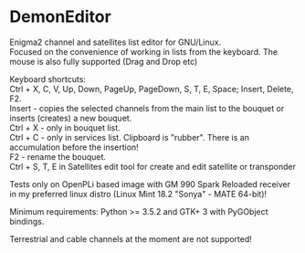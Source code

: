 # DemonEditor
Enigma2 channel and satellites list editor for GNU/Linux.                                                                          
Focused on the convenience of working in lists from the keyboard.
The mouse is also fully supported (Drag and Drop etc)

Keyboard shortcuts:                                
Ctrl + X, C, V, Up, Down, PageUp, PageDown, S, T, E, Space; Insert, Delete, F2.                                                    
Insert - copies the selected channels from the main list to the bouquet or inserts (creates) a new bouquet.     
Ctrl + X  - only  in bouquet list.    
Ctrl + C - only in services list. Clipboard is "rubber". There is an accumulation before the insertion!                               
F2 - rename the bouquet.                                                                                                                     
Ctrl + S, T, E in Satellites edit tool for create and edit satellite or transponder

Tests  only on OpenPLi based image with  GM 990 Spark Reloaded receiver in my preferred linux distro
(Linux Mint 18.2 "Sonya" - MATE 64-bit)!

Minimum requirements: Python >= 3.5.2 and GTK+ 3 with  PyGObject bindings.

Terrestrial and cable channels at the moment are not supported!
